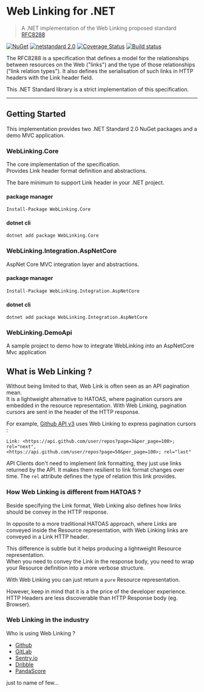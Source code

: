 # Web Linking for .NET

> A .NET implementation of the Web Linking proposed standard [RFC8288](https://tools.ietf.org/html/rfc8288)

[![NuGet](https://img.shields.io/nuget/v/WebLinking.Core.svg)](https://www.nuget.org/packages/WebLinking.Core/) [![netstandard 2.0](https://img.shields.io/badge/netstandard-2.0-brightgreen.svg)](https://docs.microsoft.com/en-us/dotnet/standard/net-standard) [![Coverage Status](https://coveralls.io/repos/github/PulsarBlow/WebLinking/badge.svg?branch=master)](https://coveralls.io/github/PulsarBlow/WebLinking?branch=master) [![Build status](https://ci.appveyor.com/api/projects/status/9s0jc8c063yf3y7f?svg=true)](https://ci.appveyor.com/project/PulsarBlow/weblinking)

The RFC8288 is a specification that defines a model for the relationships between resources on the Web ("links") and the type of those relationships ("link relation types"). It also defines the serialisation of such links in HTTP headers with the Link header field.

This .NET Standard library is a strict implementation of this specification.

---

## Getting Started

This implementation provides two .NET Standard 2.0 NuGet packages and a demo MVC application.

### WebLinking.Core

The core implementation of the specification.  
Provides Link header format definition and abstractions.

The bare minimum to support Link header in your .NET project.

#### package manager

`Install-Package WebLinking.Core`

#### dotnet cli

`dotnet add package WebLinking.Core`

### WebLinking.Integration.AspNetCore

AspNet Core MVC integration layer and abstractions.

#### package manager

`Install-Package WebLinking.Integration.AspNetCore`

#### dotnet cli

`dotnet add package WebLinking.Integration.AspNetCore`

### WebLinking.DemoApi

A sample project to demo how to integrate WebLinking into an AspNetCore Mvc application

## What is Web Linking ?

Without being limited to that, Web Link is often seen as an API pagination mean.  
It is a lightweight alternative to HATOAS, where pagination cursors are embedded in the resource representation.
With Web Linking, pagination cursors are sent in the header of the HTTP response.

For example, [Github API v3](https://developer.github.com/v3/#pagination) uses Web Linking to express pagination cursors :

```
Link: <https://api.github.com/user/repos?page=3&per_page=100>; rel="next",
<https://api.github.com/user/repos?page=50&per_page=100>; rel="last"
```

API Clients don't need to implement link formatting, they just use links returned by the API. It makes them resilient to link format changes over time. The `rel` attribute defines the type of relation this link provides.

### How Web Linking is different from HATOAS ?

Beside specifying the Link format, Web Linking also defines how links should be convey in the HTTP response.

In opposite to a more traditional HATOAS approach, where Links are conveyed inside the Resource representation, with Web Linking links are conveyed in a Link HTTP header.

This difference is subtle but it helps producing a lightweight Resource representation.  
When you need to convey the Link in the response body, you need to wrap your Resource definition into a more verbose structure.

With Web Linking you can just return a `pure` Resource representation.

However, keep in mind that it is a the price of the developer experience. HTTP Headers are less discoverable than HTTP Response body (eg. Browser).

### Web Linking in the industry

Who is using Web Linking ?

-   [Github](https://developer.github.com/v3/#pagination)
-   [GitLab](https://docs.gitlab.com/ee/api/#pagination-link-header)
-   [Sentry.io](https://docs.sentry.io/api/pagination/)
-   [Dribble](http://developer.dribbble.com/v1/#pagination)
-   [PandaScore](https://developers.pandascore.co/doc/#section/Introduction/Pagination)

just to name of few...
